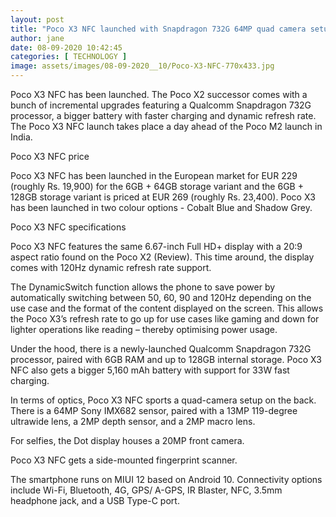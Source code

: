 ```yaml
---
layout: post
title: "Poco X3 NFC launched with Snapdragon 732G 64MP quad camera setup and a 5 160 mAh battery"
author: jane 
date: 08-09-2020 10:42:45 
categories: [ TECHNOLOGY ] 
image: assets/images/08-09-2020__10/Poco-X3-NFC-770x433.jpg
---
```

Poco X3 NFC has been launched. The Poco X2 successor comes with a bunch of incremental upgrades featuring a Qualcomm Snapdragon 732G processor, a bigger battery with faster charging and dynamic refresh rate. The Poco X3 NFC launch takes place a day ahead of the Poco M2 launch in India.

Poco X3 NFC price

Poco X3 NFC has been launched in the European market for EUR 229 (roughly Rs. 19,900) for the 6GB + 64GB storage variant and the 6GB + 128GB storage variant is priced at EUR 269 (roughly Rs. 23,400). Poco X3 has been launched in two colour options - Cobalt Blue and Shadow Grey.

Poco X3 NFC specifications

Poco X3 NFC features the same 6.67-inch Full HD+ display with a 20:9 aspect ratio found on the Poco X2 (Review). This time around, the display comes with 120Hz dynamic refresh rate support.

The DynamicSwitch function allows the phone to save power by automatically switching between 50, 60, 90 and 120Hz depending on the use case and the format of the content displayed on the screen. This allows the Poco X3’s refresh rate to go up for use cases like gaming and down for lighter operations like reading – thereby optimising power usage.

Under the hood, there is a newly-launched Qualcomm Snapdragon 732G processor, paired with 6GB RAM and up to 128GB internal storage. Poco X3 NFC also gets a bigger 5,160 mAh battery with support for 33W fast charging.

In terms of optics, Poco X3 NFC sports a quad-camera setup on the back. There is a 64MP Sony IMX682 sensor, paired with a 13MP 119-degree ultrawide lens, a 2MP depth sensor, and a 2MP macro lens.

For selfies, the Dot display houses a 20MP front camera.

Poco X3 NFC gets a side-mounted fingerprint scanner.

The smartphone runs on MIUI 12 based on Android 10. Connectivity options include Wi-Fi, Bluetooth, 4G, GPS/ A-GPS, IR Blaster, NFC, 3.5mm headphone jack, and a USB Type-C port.